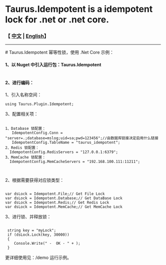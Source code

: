 # Taurus.Idempotent is a idempotent lock for .net or .net core.
<h3>【 <a href='./README.md'>中文</a> | <a href='./README_en.md'>English</a>】</h3>
<hr />
# Taurus.Idempotent 幂等性锁，使用 .Net Core 示例：
<h4>1、以 Nuget 中引入运行包：Taurus.Idempotent</h4>
<p><img src="https://img2024.cnblogs.com/blog/17408/202401/17408-20240127204301089-832373500.png" alt="" loading="lazy" /></p>
<p></p>
<h4>2、进行编码：</h4>
<p>1、引入名称空间：</p>
<pre><code>using Taurus.Plugin.Idempotent;</code></pre>
<p>3、配置相关项：</p>
<pre><code>
1、Database 锁配置：
   IdempotentConfig.Conn = "server=.;database=mslog;uid=sa;pwd=123456";//由数据库链接决定启用什么链接
   IdempotentConfig.TableName = "taurus_idempotent";
2、Redis 锁配置：
  IdempotentConfig.RedisServers = "127.0.0.1:6379";
3、MemCache 锁配置：
  IdempotentConfig.MemCacheServers = "192.168.100.111:11211";
 

</code></pre>
<p>2、根据需要获得对应锁类型：</p>
<pre><code>
var dsLock = Idempotent.File;// Get File Lock
var dsLock = Idempotent.Database;// Get DataBase Lock
var dsLock = Idempotent.Redis;// Get Redis Lock
var dsLock = Idempotent.MemCache;// Get MemCache Lock    
</code></pre>

<p>3、进行锁、并释放锁：</p>
<pre><code>
 string key = "myLock";
 if (dsLock.Lock(key, 30000))
 {
    Console.Write(" -  OK - " + );
 } 
</code></pre>
<p></p>
<p>更详细使用见：/demo 运行示例。</p>
